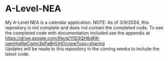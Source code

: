 # A-Level-NEA
My A-Level NEA is a calendar application. NOTE: As of 3/9/2024, this repository is not complete and does not contain the completed code. To see the completed code with documentation included see the appendix at   
https://drive.google.com/file/d/11SI3QH8dKK-oemHq6IeCgmv3pPaBHUHO/view?usp=sharing   
Updates will be made to this repository in the coming weeks to include the latest code.
